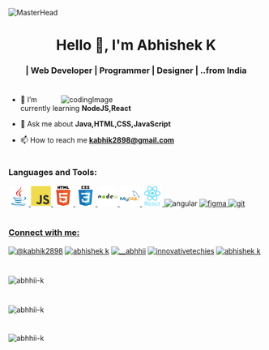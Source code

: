 ![MasterHead](https://1.bp.blogspot.com/-7A4WynwLsMw/XbBpCXG8fHI/AAAAAAAAMt4/uOa1bpLskYgrwGbllhSu2SDj_Mig8SXJQCLcBGAsYHQ/s1600/2000_600px.gif)
<h1 align="center">Hello 👋, I'm <span color="#ffae00" font-height="50">Abhishek K</span></h1>
<h3 align="center">| Web Developer | Programmer | Designer |   ..from India</h3>
<h1></h1>
<h3></h3>
<img align="right" width="400" src="https://i.pinimg.com/originals/84/88/9a/84889ad9e996c2c74ffdf33e73378c66.gif" alt="codingImage">
<h3></h3>


- 🌱 I’m currently learning **NodeJS,React**

- 💬 Ask me about **Java,HTML,CSS,JavaScript**

- 📫 How to reach me **kabhik2898@gmail.com**

<h1></h1>


<h3 align="left">Languages and Tools:</h3>
<p align="left"> <a href="https://angular.io" target="_blank" rel="noreferrer">
<img src="https://raw.githubusercontent.com/devicons/devicon/master/icons/java/java-original.svg" alt="java" width="40" height="40"/> </a> <a href="https://developer.mozilla.org/en-US/docs/Web/JavaScript" target="_blank" rel="noreferrer"> 
<img src="https://raw.githubusercontent.com/devicons/devicon/master/icons/javascript/javascript-original.svg" alt="javascript" width="40" height="40"/> </a> <a href="https://www.mysql.com/" target="_blank" rel="noreferrer"> 
<img src="https://raw.githubusercontent.com/devicons/devicon/master/icons/html5/html5-original-wordmark.svg" alt="html5" width="40" height="40"/> </a> <a href="https://www.java.com" target="_blank" rel="noreferrer">
<img src="https://raw.githubusercontent.com/devicons/devicon/master/icons/css3/css3-original-wordmark.svg" alt="css3" width="40" height="40"/> </a> <a href="https://www.figma.com/" target="_blank" rel="noreferrer">
<img src="https://raw.githubusercontent.com/devicons/devicon/master/icons/nodejs/nodejs-original-wordmark.svg" alt="nodejs" width="40" height="40"/> </a> <a href="https://reactjs.org/" target="_blank" rel="noreferrer">
<img src="https://raw.githubusercontent.com/devicons/devicon/master/icons/mysql/mysql-original-wordmark.svg" alt="mysql" width="40" height="40"/> </a> <a href="https://nodejs.org" target="_blank" rel="noreferrer">
<img src="https://raw.githubusercontent.com/devicons/devicon/master/icons/react/react-original-wordmark.svg" alt="react" width="40" height="40"/> </a> 
<img src="https://angular.io/assets/images/logos/angular/angular.svg" alt="angular" width="40" height="40"/> </a> <a href="https://www.w3schools.com/css/" target="_blank" rel="noreferrer">
<img src="https://www.vectorlogo.zone/logos/figma/figma-icon.svg" alt="figma" width="40" height="40"/> </a> <a href="https://git-scm.com/" target="_blank" rel="noreferrer">
<img src="https://www.vectorlogo.zone/logos/git-scm/git-scm-icon.svg" alt="git" width="40" height="40"/> </a> <a href="https://www.w3.org/html/" target="_blank" rel="noreferrer"> 
 


 


<h1></h1> 

<h3 align="left">Connect with me:</h3>
<p align="left">
<a href="https://codepen.io/kabhik2898" target="blank"><img align="center" src="https://raw.githubusercontent.com/rahuldkjain/github-profile-readme-generator/master/src/images/icons/Social/codepen.svg" alt="@kabhik2898" height="30" width="40" /></a>
<a href="https://www.linkedin.com/in/kabhik2898/" target="blank"><img align="center" src="https://raw.githubusercontent.com/rahuldkjain/github-profile-readme-generator/master/src/images/icons/Social/linked-in-alt.svg" alt="abhishek k" height="30" width="40" /></a>
<a href="https://instagram.com/__abhhii" target="blank"><img align="center" src="https://raw.githubusercontent.com/rahuldkjain/github-profile-readme-generator/master/src/images/icons/Social/instagram.svg" alt="__abhhii" height="30" width="40" /></a>
<a href="https://www.youtube.com/channel/UCDgkdXP7Xc7kjFT2y8GrP6w" target="blank"><img align="center" src="https://raw.githubusercontent.com/rahuldkjain/github-profile-readme-generator/master/src/images/icons/Social/youtube.svg" alt="innovativetechies" height="30" width="40" /></a>
<a href="https://www.hackerrank.com/kabhik2898" target="blank"><img align="center" src="https://raw.githubusercontent.com/rahuldkjain/github-profile-readme-generator/master/src/images/icons/Social/hackerrank.svg" alt="abhishek k" height="30" width="40" /></a>
</p>

<h1></h1> 

<p><img align="center" src="https://github-readme-stats.vercel.app/api/top-langs?username=abhhii-k&show_icons=true&locale=en&layout=compact" alt="abhhii-k" /></p>


<h1></h1> 
<p><img align="center" src="https://github-readme-streak-stats.herokuapp.com/?user=abhhii-k&" alt="abhhii-k" /></p>


<h1></h1> 
<p>&nbsp;<img align="left" src="https://github-readme-stats.vercel.app/api?username=abhhii-k&show_icons=true&locale=en" alt="abhhii-k" /></p>


